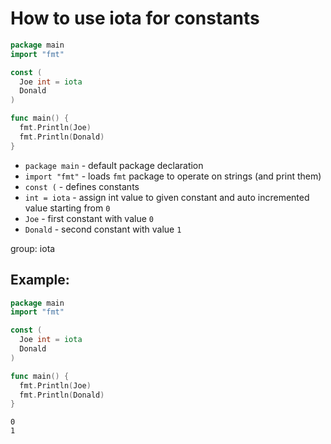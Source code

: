 # How to use iota for constants

```go
package main
import "fmt"

const (
  Joe int = iota
  Donald
)

func main() {
  fmt.Println(Joe)
  fmt.Println(Donald)
}
```

- `package main` - default package declaration
- `import "fmt"` - loads `fmt` package to operate on strings (and print them)
- `const (` - defines constants
- `int = iota` - assign int value to given constant and auto incremented value starting from `0`
- `Joe` - first constant with value `0`
- `Donald` - second constant with value `1`

group: iota

## Example: 
```go
package main
import "fmt"

const (
  Joe int = iota
  Donald
)

func main() {
  fmt.Println(Joe)
  fmt.Println(Donald)
}
```
```
0
1

```

